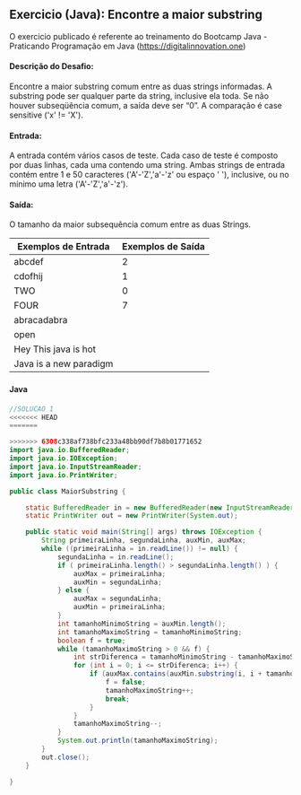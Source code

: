 ## Exercicio (Java):  Encontre a maior substring

O exercicio publicado é referente ao treinamento do Bootcamp Java - Praticando Programação em Java 
(https://digitalinnovation.one)


#### Descrição do Desafio:

Encontre a maior substring comum entre as duas strings informadas. A substring pode ser qualquer parte da string, inclusive ela toda. Se não houver subseqüência comum, a saída deve ser “0”. A comparação é case sensitive ('x' != 'X').

#### Entrada: 

A entrada contém vários casos de teste. Cada caso de teste é composto por duas linhas, cada uma contendo uma string. Ambas strings de entrada contém entre 1 e 50 caracteres ('A'-'Z','a'-'z' ou espaço ' '), inclusive, ou no mínimo uma letra ('A'-'Z','a'-'z').

#### Saída: 

O tamanho da maior subsequência comum entre as duas Strings.

Exemplos de Entrada  | Exemplos de Saída
------------- | -------------
abcdef | 2
cdofhij | 1
TWO | 0
FOUR | 7
abracadabra | 
open | 
Hey This java is hot | 
Java is a new paradigm | 


#### Java　

```java
//SOLUCAO 1
<<<<<<< HEAD
=======

>>>>>>> 6308c338af738bfc233a48bb90df7b8b01771652
import java.io.BufferedReader;
import java.io.IOException;
import java.io.InputStreamReader;
import java.io.PrintWriter;

public class MaiorSubstring {

    static BufferedReader in = new BufferedReader(new InputStreamReader(System.in));
    static PrintWriter out = new PrintWriter(System.out);

    public static void main(String[] args) throws IOException {
        String primeiraLinha, segundaLinha, auxMin, auxMax;
        while ((primeiraLinha = in.readLine()) != null) {
            segundaLinha = in.readLine();
            if ( primeiraLinha.length() > segundaLinha.length() ) {  
                auxMax = primeiraLinha;
                auxMin = segundaLinha;
            } else {
                auxMax = segundaLinha;
                auxMin = primeiraLinha;
            }
            int tamanhoMinimoString = auxMin.length();
            int tamanhoMaximoString = tamanhoMinimoString;
            boolean f = true;
            while (tamanhoMaximoString > 0 && f) {
                int strDiferenca = tamanhoMinimoString - tamanhoMaximoString;
                for (int i = 0; i <= strDiferenca; i++) {
                    if (auxMax.contains(auxMin.substring(i, i + tamanhoMaximoString))) {
                        f = false;
                        tamanhoMaximoString++;
                        break;
                    }
                }
                tamanhoMaximoString--;
            }
            System.out.println(tamanhoMaximoString);
        }
        out.close();
    }

}
```

